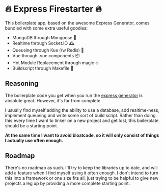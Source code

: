 # 🔥 Express Firestarter 🔥

This boilerplate app, based on the awesome Express Generator, comes bundled with some extra useful goodies:

- MongoDB through Mongoose 🐤
- Realtime through Socket.IO 🕰
- Queueing through Kue (/w Redis) 🚀
- Vue through .vue components 📦
- Hot Module Replacement through magic 🔥
- Buildscript through Makefile 🦄

## Reasoning

The boilerplate code you get when you run the [express generator](https://expressjs.com/en/starter/generator.html) is absolute great. However, it's far from complete.

I usually find myself adding the ability to use a database, add realtime-ness, implement queueing and write some sort of build script. Rather than doing this every time I want to tinker on a new project and get lost, this boilerplate should be a starting point.

**At the same time I want to avoid bloatcode, so it will only consist of things I actually use often enough.**

## Roadmap

There's no roadmap as such. I'll try to keep the libraries up to date, and will add a feature when I find myself using it often enough. I don't intend to turn this into a framework or one size fits all, just trying to be helpful to give new projects a leg up by providing a more complete starting point.